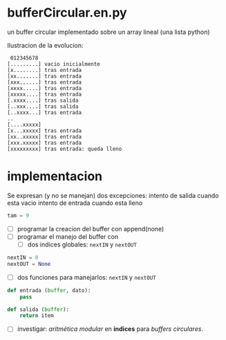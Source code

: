 # bufferCircular.en.py

un buffer circular implementado 
sobre un array lineal (una lista python)

Ilustracion de la evolucion:

```
 012345678
[.........] vacio inicialmente
[x........] tras entrada
[xx.......] tras entrada
[xxx......] tras entrada
[xxxx.....] tras entrada
[xxxxx....] tras entrada
[.xxxx....] tras salida
[..xxx....] tras salida
[..xxxx...] tras entrada
..
[....xxxxx] 
[x...xxxxx] tras entrada
[xx..xxxxx] tras entrada
[xxx.xxxxx] tras entrada
[xxxxxxxxx] tras entrada: queda lleno
```

# implementacion 

Se expresan (y no se manejan) dos excepciones:
    intento de salida cuando esta vacio
    intento de entrada cuando esta lleno

```python
tam = 9
```

- [ ] programar la creacion del buffer con append(none)
- [ ] programar el manejo del buffer con 
  - [ ] dos indices globales: `nextIN` y `nextOUT`

```python
nextIN = 0
nextOUT = None
```

  - [ ] dos funciones para manejarlos: `nextIN` y `nextOUT`

```python
def entrada (buffer, dato):
    pass

def salida (buffer):
    return item
```

- [ ] investigar: *aritmética modular* en **indices** para *buffers circulares*.
